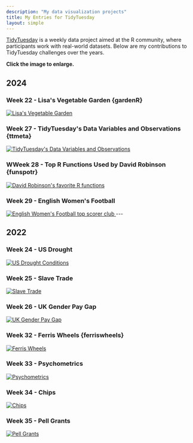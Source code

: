 ```yaml
---
description: "My data visualization projects"
title: My Entries for TidyTuesday
layout: simple
---
```


[TidyTuesday](https://github.com/rfordatascience/tidytuesday/tree/master) is a weekly data project aimed at the R community, where participants work with real-world datasets. Below are my contributions to TidyTuesday challenges over the years.

**Click the image to enlarge.**


## 2024

### Week 22 - Lisa's Vegetable Garden {gardenR}
<a href="https://raw.githubusercontent.com/jdagz28/TidyTuesday/main/2024/Week%2022/Week22.png" target="_blank">
  <img src="https://raw.githubusercontent.com/jdagz28/TidyTuesday/main/2024/Week%2022/Week22.png" alt="Lisa's Vegetable Garden">
</a>

### Week 27 - TidyTuesday's Data Variables and Observations {ttmeta}
<a href="https://raw.githubusercontent.com/jdagz28/TidyTuesday/main/2024/Week%2027/Week27.png" target="_blank">
  <img src="https://raw.githubusercontent.com/jdagz28/TidyTuesday/main/2024/Week%2027/Week27.png" alt="TidyTuesday's Data Variables and Observations">
</a>

### WWeek 28 - Top R Functions Used by David Robinson {funspotr}
<a href="https://raw.githubusercontent.com/jdagz28/TidyTuesday/main/2024/Week%2028/Week28.png" target="_blank">
  <img src="https://raw.githubusercontent.com/jdagz28/TidyTuesday/main/2024/Week%2028/Week28.png" alt="David Robinson's favorite R functions">
</a>

### Week 29 - English Women's Football
<a href="https://raw.githubusercontent.com/jdagz28/TidyTuesday/main/2024/Week%2029/Week29.png" target="_blank">
  <img src="https://raw.githubusercontent.com/jdagz28/TidyTuesday/main/2024/Week%2029/Week29.png" alt="English Women's Football top scorer club">
</a>
---

## 2022

### Week 24 - US Drought
<a href="https://raw.githubusercontent.com/jdagz28/TidyTuesday/main/2022/Week24/TidyTuesday_2022_Week24.png" target="_blank">
  <img src="https://raw.githubusercontent.com/jdagz28/TidyTuesday/main/2022/Week24/TidyTuesday_2022_Week24.png" alt="US Drought Conditions">
</a>

### Week 25 - Slave Trade
<a href="https://raw.githubusercontent.com/jdagz28/TidyTuesday/main/2022/Week25/SlaveTrade.jpeg" target="_blank">
  <img src="https://raw.githubusercontent.com/jdagz28/TidyTuesday/main/2022/Week25/SlaveTrade.jpeg" alt="Slave Trade">
</a>

### Week 26 - UK Gender Pay Gap
<a href="https://raw.githubusercontent.com/jdagz28/TidyTuesday/main/2022/Week26/UKGenderPayGap.jpeg" target="_blank">
  <img src="https://raw.githubusercontent.com/jdagz28/TidyTuesday/main/2022/Week26/UKGenderPayGap.jpeg" alt="UK Gender Pay Gap">
</a>

### Week 32 - Ferris Wheels {ferriswheels}
<a href="https://raw.githubusercontent.com/jdagz28/TidyTuesday/main/2022/Week32/FerrisWheels.png" target="_blank">
  <img src="https://raw.githubusercontent.com/jdagz28/TidyTuesday/main/2022/Week32/FerrisWheels.png" alt="Ferris Wheels">
</a>

### Week 33 - Psychometrics
<a href="https://raw.githubusercontent.com/jdagz28/TidyTuesday/main/2022/Week33/Week33.png" target="_blank">
  <img src="https://raw.githubusercontent.com/jdagz28/TidyTuesday/main/2022/Week33/Week33.png" alt="Psychometrics">
</a>

### Week 34 - Chips
<a href="https://raw.githubusercontent.com/jdagz28/TidyTuesday/main/2022/Week34/Week34.png" target="_blank">
  <img src="https://raw.githubusercontent.com/jdagz28/TidyTuesday/main/2022/Week34/Week34.png" alt="Chips">
</a>

### Week 35 - Pell Grants
<a href="https://raw.githubusercontent.com/jdagz28/TidyTuesday/main/2022/Week35/pellgrants-resize.png" target="_blank">
  <img src="https://raw.githubusercontent.com/jdagz28/TidyTuesday/main/2022/Week35/pellgrants-resize.png" alt="Pell Grants">
</a>

